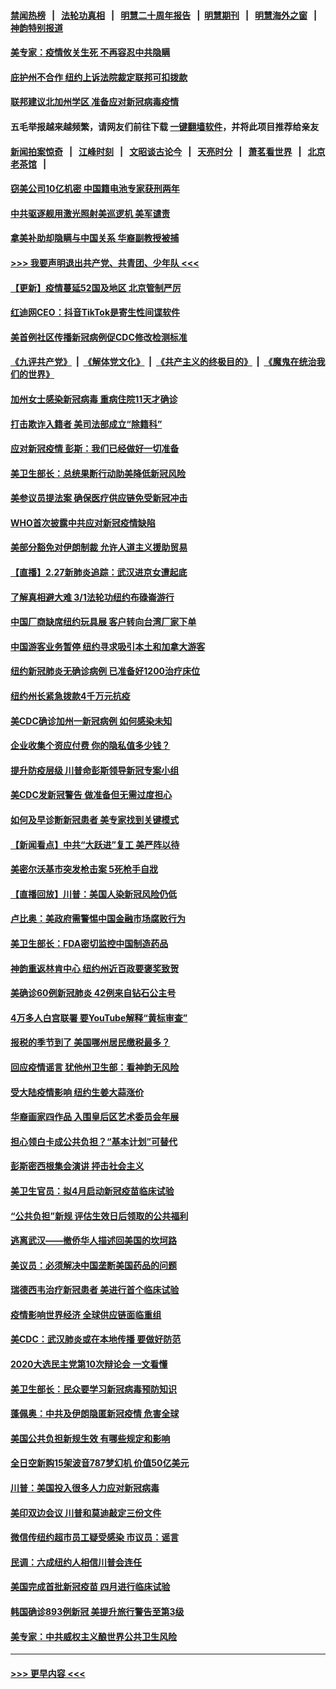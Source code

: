 #### [禁闻热榜](热点新闻.md?=0)  &nbsp;&nbsp;|&nbsp;&nbsp; [法轮功真相](https://github.com/gfw-breaker/truth/blob/master/README.md?=0) &nbsp;&nbsp;|&nbsp;&nbsp; [明慧二十周年报告](https://github.com/gfw-breaker/mh-reports/blob/master/README.md?=0) &nbsp;&nbsp;|&nbsp;&nbsp;[明慧期刊](https://github.com/gfw-breaker/mh-qikan) &nbsp;&nbsp;|&nbsp;&nbsp; [明慧海外之窗](https://github.com/gfw-breaker/mh-news/blob/master/README.md?=0) &nbsp;&nbsp;|&nbsp;&nbsp; [神韵特别报道](https://github.com/gfw-breaker/mh-news/blob/master/shenyun.md?=0)
#### [美专家：疫情攸关生死 不再容忍中共隐瞒](../pages/nsc412/n11901694.md?t=02282031) 
#### [庇护州不合作  纽约上诉法院裁定联邦可扣拨款](../pages/nsc412/n11902238.md?t=02282031) 
#### [联邦建议北加州学区 准备应对新冠病毒疫情](../pages/nsc412/n11902448.md?t=02282031) 
#### 五毛举报越来越频繁，请网友们前往下载 [一键翻墙软件](https://github.com/gfw-breaker/ssr-accounts)，并将此项目推荐给亲友
#### [新闻拍案惊奇](https://github.com/gfw-breaker/banned-news/blob/master/pages/link4.md) &nbsp;&nbsp;|&nbsp;&nbsp; [江峰时刻](https://github.com/gfw-breaker/banned-news/blob/master/pages/link4.md) &nbsp;&nbsp;|&nbsp;&nbsp; [文昭谈古论今](https://github.com/gfw-breaker/banned-news/blob/master/pages/link4.md) &nbsp;&nbsp;|&nbsp;&nbsp; [天亮时分](https://github.com/gfw-breaker/banned-news/blob/master/pages/link4.md) &nbsp;&nbsp;|&nbsp;&nbsp; [萧茗看世界](https://github.com/gfw-breaker/banned-news/blob/master/pages/link4.md) &nbsp;&nbsp;|&nbsp;&nbsp; [北京老茶馆](https://github.com/gfw-breaker/banned-news/blob/master/pages/link4.md) &nbsp;&nbsp;|&nbsp;&nbsp; 
#### [窃美公司10亿机密 中国籍电池专家获刑两年](../pages/nsc412/n11901996.md?t=02282031) 
#### [中共驱逐舰用激光照射美巡逻机 美军谴责](../pages/nsc412/n11901964.md?t=02282031) 
#### [拿美补助却隐瞒与中国关系 华裔副教授被捕](../pages/nsc412/n11901687.md?t=02282031) 
#### [>>> 我要声明退出共产党、共青团、少年队 <<<](https://github.com/begood0513/goodnews/blob/master/quit/letter.md) 
#### [【更新】疫情蔓延52国及地区 北京管制严厉](../pages/nsc412/n11890652.md?t=02282031) 
#### [红迪网CEO：抖音TikTok是寄生性间谍软件](../pages/nsc412/n11901675.md?t=02282031) 
#### [美首例社区传播新冠病例促CDC修改检测标准](../pages/nsc412/n11901490.md?t=02282031) 
#### [《九评共产党》](https://github.com/begood0513/9ping.md/blob/master/README.md) &nbsp;|&nbsp; [《解体党文化》](../../../../jtdwh.md/blob/master/README.md)  &nbsp;|&nbsp; [《共产主义的终极目的》](../../../../gczydzjmd.md/blob/master/README.md) &nbsp;|&nbsp; [《魔鬼在统治我们的世界》](../../../../mgztzwmdsj.md/blob/master/README.md) 
#### [加州女士感染新冠病毒 重病住院11天才确诊](../pages/nsc412/n11901246.md?t=02282031) 
#### [打击欺诈入籍者 美司法部成立“除籍科”](../pages/nsc412/n11901364.md?t=02282031) 
#### [应对新冠疫情 彭斯：我们已经做好一切准备](../pages/nsc412/n11901268.md?t=02282031) 
#### [美卫生部长：总统果断行动助美降低新冠风险](../pages/nsc412/n11900906.md?t=02282031) 
#### [美参议员提法案 确保医疗供应链免受新冠冲击](../pages/nsc412/n11901144.md?t=02282031) 
#### [WHO首次披露中共应对新冠疫情缺陷](../pages/nsc412/n11900978.md?t=02282031) 
#### [美部分豁免对伊朗制裁 允许人道主义援助贸易](../pages/nsc412/n11900859.md?t=02282031) 
#### [【直播】2.27新肺炎追踪：武汉进京女遭起底](../pages/nsc412/n11900415.md?t=02282031) 
#### [了解真相避大难  3/1法轮功纽约布碌崙游行](../pages/nsc412/n11899501.md?t=02282031) 
#### [中国厂商缺席纽约玩具展  客户转向台湾厂家下单](../pages/nsc412/n11899505.md?t=02282031) 
#### [中国游客业务暂停  纽约寻求吸引本土和加拿大游客](../pages/nsc412/n11899492.md?t=02282031) 
#### [纽约新冠肺炎无确诊病例  已准备好1200治疗床位](../pages/nsc412/n11899474.md?t=02282031) 
#### [纽约州长紧急拨款4千万元抗疫](../pages/nsc412/n11899477.md?t=02282031) 
#### [美CDC确诊加州一新冠病例 如何感染未知](../pages/nsc412/n11899165.md?t=02282031) 
#### [企业收集个资应付费 你的隐私值多少钱？](../pages/nsc412/n11898097.md?t=02282031) 
#### [提升防疫层级 川普命彭斯领导新冠专案小组](../pages/nsc412/n11898934.md?t=02282031) 
#### [美CDC发新冠警告 做准备但无需过度担心](../pages/nsc412/n11898923.md?t=02282031) 
#### [如何及早诊断新冠患者 美专家找到关键模式](../pages/nsc412/n11898626.md?t=02282031) 
#### [【新闻看点】中共“大跃进”复工 美严阵以待](../pages/nsc412/n11898221.md?t=02282031) 
#### [美密尔沃基市突发枪击案 5死枪手自戕](../pages/nsc412/n11898687.md?t=02282031) 
#### [【直播回放】川普：美国人染新冠风险仍低](../pages/nsc412/n11898088.md?t=02282031) 
#### [卢比奥：美政府需警惕中国金融市场腐败行为](../pages/nsc412/n11898327.md?t=02282031) 
#### [美卫生部长：FDA密切监控中国制造药品](../pages/nsc412/n11898231.md?t=02282031) 
#### [神韵重返林肯中心 纽约州近百政要褒奖致贺](../pages/nsc412/n11893366.md?t=02282031) 
#### [美确诊60例新冠肺炎 42例来自钻石公主号](../pages/nsc412/n11898098.md?t=02282031) 
#### [4万多人白宫联署 要YouTube解释“黄标审查”](../pages/nsc412/n11897803.md?t=02282031) 
#### [报税的季节到了 美国哪州居民缴税最多？](../pages/nsc412/n11897626.md?t=02282031) 
#### [回应疫情谣言 犹他州卫生部：看神韵无风险](../pages/nsc412/n11896078.md?t=02282031) 
#### [受大陆疫情影响  纽约生姜大蒜涨价](../pages/nsc412/n11896485.md?t=02282031) 
#### [华裔画家四作品  入围皇后区艺术委员会年展](../pages/nsc412/n11896497.md?t=02282031) 
#### [担心领白卡成公共负担？“基本计划”可替代](../pages/nsc412/n11896478.md?t=02282031) 
#### [彭斯密西根集会演讲 抨击社会主义](../pages/nsc412/n11896543.md?t=02282031) 
#### [美卫生官员：拟4月启动新冠疫苗临床试验](../pages/nsc412/n11896357.md?t=02282031) 
#### [“公共负担”新规  评估生效日后领取的公共福利](../pages/nsc412/n11893847.md?t=02282031) 
#### [逃离武汉——撤侨华人描述回美国的坎坷路](../pages/nsc412/n11895897.md?t=02282031) 
#### [美议员：必须解决中国垄断美国药品的问题](../pages/nsc412/n11895991.md?t=02282031) 
#### [瑞德西韦治疗新冠患者 美进行首个临床试验](../pages/nsc412/n11895845.md?t=02282031) 
#### [疫情影响世界经济 全球供应链面临重组](../pages/nsc412/n11895634.md?t=02282031) 
#### [美CDC：武汉肺炎或在本地传播 要做好防范](../pages/nsc412/n11895597.md?t=02282031) 
#### [2020大选民主党第10次辩论会 一文看懂](../pages/nsc412/n11895486.md?t=02282031) 
#### [美卫生部长：民众要学习新冠病毒预防知识](../pages/nsc412/n11895308.md?t=02282031) 
#### [蓬佩奥：中共及伊朗隐匿新冠疫情 危害全球](../pages/nsc412/n11895492.md?t=02282031) 
#### [美国公共负担新规生效 有哪些规定和影响](../pages/nsc412/n11893866.md?t=02282031) 
#### [全日空新购15架波音787梦幻机 价值50亿美元](../pages/nsc412/n11895154.md?t=02282031) 
#### [川普：美国投入很多人力应对新冠病毒](../pages/nsc412/n11894977.md?t=02282031) 
#### [美印双边会议 川普和莫迪敲定三份文件](../pages/nsc412/n11894247.md?t=02282031) 
#### [微信传纽约超市员工疑受感染  市议员：谣言](../pages/nsc412/n11893861.md?t=02282031) 
#### [民调：六成纽约人相信川普会连任](../pages/nsc412/n11893884.md?t=02282031) 
#### [美国完成首批新冠疫苗 四月进行临床试验](../pages/nsc412/n11893526.md?t=02282031) 
#### [韩国确诊893例新冠 美提升旅行警告至第3级](../pages/nsc412/n11893662.md?t=02282031) 
#### [美专家：中共威权主义酿世界公共卫生风险](../pages/nsc412/n11893474.md?t=02282031) 

----
#### [ >>> 更早内容 <<< ](../indexes/nsc412-earlier.md)
